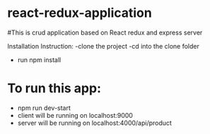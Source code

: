 # react-redux-application

#This is crud application based on React redux and express server

Installation Instruction:
-clone the project
-cd into the clone folder
- run npm install

# To run this app:
 - npm run dev-start
 - client will be running on localhost:9000
 - server will be running on localhost:4000/api/product
